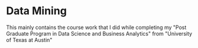 # Data Mining

This mainly contains the course work that I did while completing my "Post Graduate Program in Data Science and Business Analytics" from "University of Texas at Austin"

